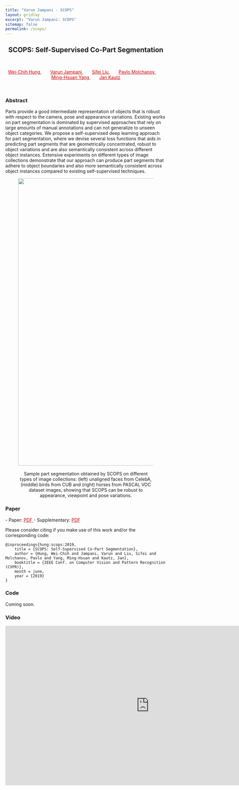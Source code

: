 ```yaml
---
title: "Varun Jampani - SCOPS"
layout: gridlay
excerpt: "Varun Jampani: SCOPS"
sitemap: false
permalink: /scops/
---
```


[comment]: Title
<h2 align="center"> SCOPS: Self-Supervised Co-Part Segmentation </h2>
<p>&nbsp;</p>

[comment]: Authors
<p style="text-align: center;">
<a href="https://hfslyc.github.io" style="color: #CC0000"> Wei-Chih Hung </a>
&nbsp;&nbsp;&nbsp;&nbsp;&nbsp;&nbsp;
<a href="http://varunjampani.github.io" style="color: #CC0000"> Varun Jampani </a>
&nbsp;&nbsp;&nbsp;&nbsp;&nbsp;&nbsp;
<a href="https://www.sifeiliu.net/" style="color: #CC0000"> Sifei Liu </a>
&nbsp;&nbsp;&nbsp;&nbsp;&nbsp;&nbsp;
<a href="https://research.nvidia.com/person/pavlo-molchanov" style="color: #CC0000"> Pavlo Molchanov </a>
&nbsp;&nbsp;&nbsp;&nbsp;&nbsp;&nbsp;
<a href="http://faculty.ucmerced.edu/mhyang/" style="color: #CC0000"> Ming-Hsuan Yang </a>
&nbsp;&nbsp;&nbsp;&nbsp;&nbsp;&nbsp;
<a href="http://jankautz.com/" style="color: #CC0000"> Jan Kautz </a>
</p>
<p>&nbsp;</p>

[comment]: Abstract
<h3> Abstract </h3>
Parts provide a good intermediate representation of objects that is robust with respect to the camera, pose and appearance variations. Existing works on part segmentation is dominated by supervised approaches that rely on large amounts of manual annotations and can not generalize to unseen object categories. We propose a self-supervised deep learning approach for part segmentation, where we devise several loss functions that aids in predicting part segments that are geometrically concentrated, robust to object variations and are also semantically consistent across different object instances. Extensive experiments on different types of image collections demonstrate that our approach can produce part segments that adhere to object boundaries and also more semantically consistent across object instances compared to existing self-supervised techniques.

<center>
<figure>
		<div id="projectid">
    <img src="{{ site.url }}{{ site.baseurl }}/images/projectpic/scops_results.png" width="900px" />
		</div>
		<br />
    <figcaption>
				Sample part segmentation obtained by SCOPS on different types of image collections: (left) unaligned faces from CelebA, (middle) birds from CUB and (right) horses from PASCAL VOC dataset images, showing that SCOPS can be robust to appearance, viewpoint and pose variations.
    </figcaption>
</figure>
</center>

[comment]: Paper
<h3> Paper </h3>
- Paper: <a href="{{ site.url }}{{ site.baseurl }}/papers/hung19_SCOPS.pdf" style="color: #CC0000"> PDF </a>
- Supplementary: <a href="{{ site.url }}{{ site.baseurl }}/papers/hung19_SCOPS_supp.pdf" style="color: #CC0000"> PDF </a>

<!-- - Poster: <a href="https://ps.is.tuebingen.mpg.de/uploads_file/attachment/attachment/279/cvpr_poster.pdf" style="color: #CC0000"> PDF </a> -->

Please consider citing if you make use of this work and/or the corresponding code:

```
@inproceedings{hung:scops:2019,
	title = {SCOPS: Self-Supervised Co-Part Segmentation},
	author = {Hung, Wei-Chih and Jampani, Varun and Liu, Sifei and Molchanov, Pavlo and Yang, Ming-Hsuan and Kautz, Jan},
	booktitle = {IEEE Conf. on Computer Vision and Pattern Recognition (CVPR)},
	month = june,
	year = {2019}
}
```

[comment]: Code
<h3> Code </h3>
Coming soon.

[comment]: Video
<h3> Video </h3>
<center>
<iframe width="900" height="500" src="https://youtu.be/OeBhDK8mQa8" frameborder="0" allow="autoplay; encrypted-media" allowfullscreen></iframe>
</center>
